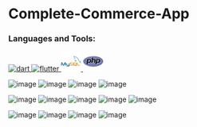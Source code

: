 # Complete-Commerce-App

<h3 align="left">Languages and Tools:</h3>
<p align="left"> 
  <a href="https://dart.dev" target="_blank" rel="noreferrer"> 
    <img src="https://www.vectorlogo.zone/logos/dartlang/dartlang-icon.svg" alt="dart" width="40" height="40"/> 
  </a>
  <a href="https://flutter.dev" target="_blank" rel="noreferrer"> 
    <img src="https://www.vectorlogo.zone/logos/flutterio/flutterio-icon.svg" alt="flutter" width="40" height="40"/> 
  </a> 
  <a href="https://www.mysql.com/" target="_blank" rel="noreferrer"> 
      <img src="https://raw.githubusercontent.com/devicons/devicon/master/icons/mysql/mysql-original-wordmark.svg" alt="mysql" width="40" height="40"/> </a> 
  <a href="https://www.php.net" target="_blank" rel="noreferrer"> 
      <img src="https://raw.githubusercontent.com/devicons/devicon/master/icons/php/php-original.svg" alt="php" width="40" height="40"/> 
  </a> 
</p>

![image](https://github.com/AbdelrhmanAmer/Complete-Commerce-App/assets/93345509/ee8f7cc5-a22c-427a-bf1b-5d5880925f25) <!-- Language -->
![image](https://github.com/AbdelrhmanAmer/Complete-Commerce-App/assets/93345509/5fe5b5cc-4118-4240-b7f9-85575ad6d742) <!-- Onboarding 1 -->
![image](https://github.com/AbdelrhmanAmer/Complete-Commerce-App/assets/93345509/74627f05-65f0-4730-b6d3-65b3fd3f52c2) <!-- Onboarding 2 -->
![image](https://github.com/AbdelrhmanAmer/Complete-Commerce-App/assets/93345509/8db8dda0-01fc-4d4d-95e6-9bf9cca98814) <!-- Onboarding 3 -->

![image](https://github.com/AbdelrhmanAmer/Complete-Commerce-App/assets/93345509/deb1d676-102b-473a-bfa0-a7aee481af39) <!-- Sign In -->
![image](https://github.com/AbdelrhmanAmer/Complete-Commerce-App/assets/93345509/39305b8b-eccb-43dc-b8b6-e8ff3a90240d) <!-- Forgot Password -->
![image](https://github.com/AbdelrhmanAmer/Complete-Commerce-App/assets/93345509/8a2bb6f9-7f26-44ee-8f81-fdc22be728d6) <!-- OTP -->
![image](https://github.com/AbdelrhmanAmer/Complete-Commerce-App/assets/93345509/18fba2fa-586f-413d-9e37-1b445e0f643e) <!-- Reset Password --> 
![image](https://github.com/AbdelrhmanAmer/Complete-Commerce-App/assets/93345509/16606dcf-119f-4b7a-bd5e-71f59ce27aa5) <!-- Successful Reset Password -->

![image](https://github.com/AbdelrhmanAmer/Complete-Commerce-App/assets/93345509/ab8b01ef-fabe-4e28-bd45-f4c6928de777) <!-- Sign Up --> 
![image](https://github.com/AbdelrhmanAmer/Complete-Commerce-App/assets/93345509/f80b59a1-e240-4bab-b6cb-b7171020b6b3) <!-- Check Email --> 
![image](https://github.com/AbdelrhmanAmer/Complete-Commerce-App/assets/93345509/1bc8b392-c3b1-44e1-8d32-0f07d470a3a3) <!-- OTP Sign Up Verfication -->
![image](https://github.com/AbdelrhmanAmer/Complete-Commerce-App/assets/93345509/33f4a720-8255-466f-9143-a6cb78aa907c) <!-- Successful Sign Up -->
   






